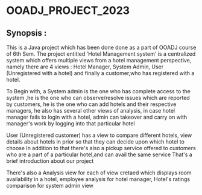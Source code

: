 # OOADJ_PROJECT_2023

## Synopsis :

This is a Java project which has been done done as a part of OOADJ course of 6th Sem. The project entitled 'Hotel Management system' is a centralized system which offers multiple views from a hotel management perspective, namely there are 4 views : Hotel Manager, System Admin, User (Unregistered with a hotel) and finally a customer,who has registered with a hotel.

To Begin with, a System admin is the one who has complete access to the system ,he is the one who can observe/resolve issues which are reported by customers, he is the one who can add hotels and their respective managers, he also has several other views of analysis, in case hotel manager fails to login with a hotel, admin can takeover and carry on with manager's work by logging into that particular hotel

User (Unregistered customer) has a view to compare different hotels, view details about hotels in prior so that they can decide upon which hotel to choose
In addition to that there's also a pickup service offered to customers who are a part of a particular hotel,and can avail the same service
That's a brief introduction about our project

There's also a Analysis view for each of view cretaed which displays room availability in a hotel, employee analysis for hotel manager, Hotel's ratings comparison for system admin view
